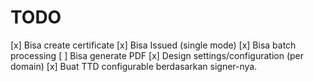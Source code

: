 # TODO

[x] Bisa create certificate
[x] Bisa Issued (single mode)
[x] Bisa batch processing
[ ] Bisa generate PDF
[x] Design settings/configuration (per domain)
[x] Buat TTD configurable berdasarkan signer-nya.
